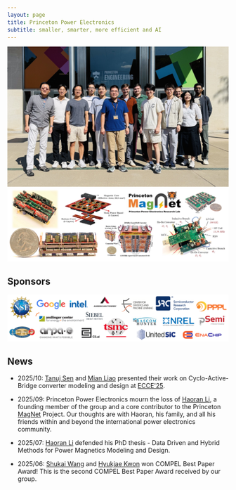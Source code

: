```yaml
---
layout: page
title: Princeton Power Electronics
subtitle: smaller, smarter, more efficient and AI
---
```


<img src="/assets/img/group/group2025.jpg" width="800px">

<img src="/assets/img/gallery/gallery.jpg" width="800px">

## Sponsors
<img src="/assets/img/sponsors/sponsors.jpg" width="800px">

## News
- 2025/10: [Tanuj Sen](https://scholar.google.com/citations?hl=en&user=ayF8QoYAAAAJ) and [Mian Liao](https://scholar.google.com/citations?user=k6W4g7AAAAAJ&hl=en) presented their work on Cyclo-Active-Bridge converter modeling and design at [ECCE'25](https://www.ieee-ecce.org/2025/). 

- 2025/09: Princeton Power Electronics mourn the loss of [Haoran Li](https://scholar.google.com/citations?user=hVH03bUAAAAJ&hl=en), a founding member of the group and a core contributor to the Princeton [MagNet](https://github.com/PrincetonUniversity/Magnet) Project. Our thoughts are with Haoran, his family, and all his friends within and beyond the international power electronics community.

- 2025/07: [Haoran Li](https://scholar.google.com/citations?user=hVH03bUAAAAJ&hl=en) defended his PhD thesis - Data Driven and Hybrid Methods for Power Magnetics Modeling and Design. 

- 2025/06: [Shukai Wang](https://scholar.google.com/citations?user=bITUZKkAAAAJ&hl=en) and [Hyukjae Kwon](https://scholar.google.com/citations?user=uTettKIAAAAJ&hl=en) won COMPEL Best Paper Award! This is the second COMPEL Best Paper Award received by our group.
